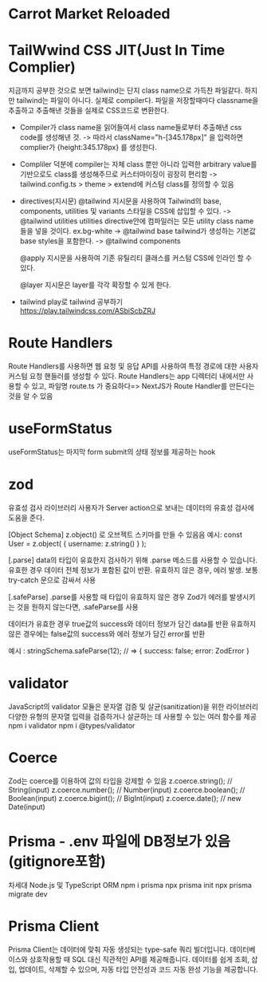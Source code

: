 # Carrot Market Reloaded

# TailWwind CSS JIT(Just In Time Complier)

지금까지 공부한 것으로 보면 tailwind는 단지 class name으로 가득찬 파일같다.
하지만 tailwind는 파일이 아니다. 실제로 compiler다.
파일을 저장할때마다 classname을 추출하고 추출해낸 것들을 실제로 CSS코드로 변환한다.

- Compiler가 class name을 읽어들여서 class name들로부터 추출해낸 css code를 생성해낸 것.
  -> 따라서 className="h-[345.178px]" 을 입력하면 complier가 {height:345.178px} 를 생성한다.

- Compliler 덕분에 compiler는 자체 class 뿐만 아니라 입력한 arbitrary value를 기반으로도 class를 생성해주므로 커스터마이징이 굉장히 편리함
  -> tailwind.config.ts > theme > extend에 커스텀 class를 정의할 수 있음

- directives(지시문)
  @tailwind 지시문을 사용하여 Tailwind의 base, components, utilities 및 variants 스타일을 CSS에 삽입할 수 있다.
  -> @tailwind utilities
  utilities directive안에 컴파일러는 모든 utility class name들을 넣을 것이다. ex.bg-white
  -> @tailwind base
  tailwind가 생성하는 기본값 base styles을 포함한다.
  -> @tailwind components

  @apply 지시문을 사용하여 기존 유틸리티 클래스를 커스텀 CSS에 인라인 할 수 있다.

  @layer 지시문은 layer를 각각 확장할 수 있게 한다.

- tailwind play로 tailwind 공부하기
  https://play.tailwindcss.com/ASbiScbZRJ

# Route Handlers

Route Handlers를 사용하면 웹 요청 및 응답 API를 사용하여 특정 경로에 대한 사용자 커스텀 요청 핸들러를 생성할 수 있다.
Route Handlers는 app 디렉터리 내에서만 사용할 수 있고, 파일명 route.ts 가 중요하다=> NextJS가 Route Handler를 만든다는 것을 알 수 있음

# useFormStatus

useFormStatus는 마지막 form submit의 상태 정보를 제공하는 hook

# zod

유효성 검사 라이브러리
사용자가 Server action으로 보내는 데이터의 유효성 검사에 도움을 준다.

[Object Schema]
z.object() 로 오브젝트 스키마를 만들 수 있음음
예시: const User = z.object( { username: z.string() } );

[.parse]
data의 타입이 유효한지 검사하기 위해 .parse 메소드를 사용할 수 있습니다. 유효한 경우 데이터 전체 정보가 포함된 값이 반환. 유효하지 않은 경우, 에러 발생. 보통 try-catch 문으로 감싸서 사용

[.safeParse]
.parse를 사용할 때 타입이 유효하지 않은 경우 Zod가 에러를 발생시키는 것을 원하지 않는다면, .safeParse를 사용

데이터가 유효한 경우 true값의 success와 데이터 정보가 담긴 data를 반환
유효하지 않은 경우에는 false값의 success와 에러 정보가 담긴 error를 반환

예시 : stringSchema.safeParse(12); // => { success: false; error: ZodError }

# validator

JavaScript의 validator 모듈은 문자열 검증 및 살균(sanitization)을 위한 라이브러리
다양한 유형의 문자열 입력을 검증하거나 살균하는 데 사용할 수 있는 여러 함수를 제공
npm i validator
npm i @types/validator

# Coerce

Zod는 coerce를 이용하여 값의 타입을 강제할 수 있음
z.coerce.string(); // String(input)
z.coerce.number(); // Number(input)
z.coerce.boolean(); // Boolean(input)
z.coerce.bigint(); // BigInt(input)
z.coerce.date(); // new Date(input)

# Prisma - .env 파일에 DB정보가 있음(gitignore포함)

차세대 Node.js 및 TypeScript ORM
npm i prisma
npx prisma init
npx prisma migrate dev

# Prisma Client

Prisma Client는 데이터에 맞춰 자동 생성되는 type-safe 쿼리 빌더입니다.
데이터베이스와 상호작용할 때 SQL 대신 직관적인 API를 제공해줍니다. 데이터를 쉽게 조회, 삽입, 업데이트, 삭제할 수 있으며, 자동 타입 안전성과 코드 자동 완성 기능을 제공합니다.
